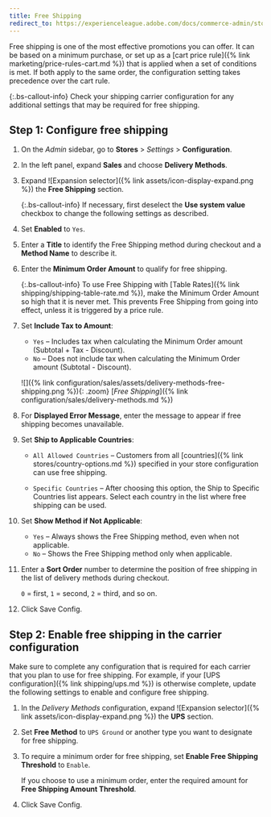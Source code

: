 ```yaml
---
title: Free Shipping
redirect_to: https://experienceleague.adobe.com/docs/commerce-admin/stores-sales/delivery/basic-methods/shipping-free.html
---
```


Free shipping is one of the most effective promotions you can offer. It can be based on a minimum purchase, or set up as a [cart price rule]({% link marketing/price-rules-cart.md %}) that is applied when a set of conditions is met. If both apply to the same order, the configuration setting takes precedence over the cart rule.

{:.bs-callout-info}
Check your shipping carrier configuration for any additional settings that may be required for free shipping.

## Step 1: Configure free shipping

1. On the _Admin_ sidebar, go to **Stores** > _Settings_ > **Configuration**.

1. In the left panel, expand **Sales** and choose **Delivery Methods**.

1. Expand ![Expansion selector]({% link assets/icon-display-expand.png %}) the **Free Shipping** section.

   {:.bs-callout-info}
   If necessary, first deselect the **Use system value** checkbox to change the following settings as described.

1. Set **Enabled** to `Yes`.

1. Enter a **Title** to identify the Free Shipping method during checkout and a **Method Name** to describe it.

1. Enter the **Minimum Order Amount** to qualify for free shipping.

   {:.bs-callout-info}
   To use Free Shipping with [Table Rates]({% link shipping/shipping-table-rate.md %}), make the Minimum Order Amount so high that it is never met. This prevents Free Shipping from going into effect, unless it is triggered by a price rule.

1. Set **Include Tax to Amount**:

   * `Yes` – Includes tax when calculating the Minimum Order amount (Subtotal + Tax - Discount).
   * `No` – Does not include tax when calculating the Minimum Order amount (Subtotal - Discount).

   ![]({% link configuration/sales/assets/delivery-methods-free-shipping.png %}){: .zoom}
   [_Free Shipping_]({% link configuration/sales/delivery-methods.md %})

1. For **Displayed Error Message**, enter the message to appear if free shipping becomes unavailable.

1. Set **Ship to Applicable Countries**:

   * `All Allowed Countries` – Customers from all [countries]({% link stores/country-options.md %}) specified in your store configuration can use free shipping.

   * `Specific Countries` – After choosing this option, the Ship to Specific Countries list appears. Select each country in the list where free shipping can be used.

1. Set **Show Method if Not Applicable**:

   * `Yes` – Always shows the Free Shipping method, even when not applicable.
   * `No` – Shows the Free Shipping method only when applicable.

1. Enter a **Sort Order** number to determine the position of free shipping in the list of delivery methods during checkout.

   `0` = first, `1` = second, `2` = third, and so on.

1. Click <span class="btn">Save Config</span>.

## Step 2: Enable free shipping in the carrier configuration

Make sure to complete any configuration that is required for each carrier that you plan to use for free shipping. For example, if your [UPS configuration]({% link shipping/ups.md %}) is otherwise complete, update the following settings to enable and configure free shipping.

1. In the _Delivery Methods_ configuration, expand ![Expansion selector]({% link assets/icon-display-expand.png %}) the **UPS** section.

1. Set **Free Method** to `UPS Ground` or another type you want to designate for free shipping.

1. To require a minimum order for free shipping, set **Enable Free Shipping Threshold** to `Enable`.

   If you choose to use a minimum order, enter the required amount for **Free Shipping Amount Threshold**.

1. Click <span class="btn">Save Config</span>.
